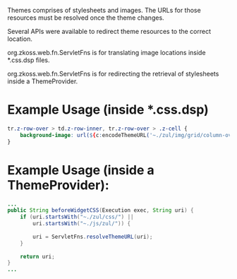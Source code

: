 

Themes comprises of stylesheets and images. The URLs for those resources
must be resolved once the theme changes.

Several APIs were available to redirect theme resources to the correct
location.

<javadoc class="true" method="encodeThemeURL(java.lang.String)">org.zkoss.web.fn.ServletFns</javadoc>
is for translating image locations inside \*.css.dsp files.

<javadoc class="true" method="resolveThemeURL(java.lang.String)">org.zkoss.web.fn.ServletFns</javadoc>
is for redirecting the retrieval of stylesheets inside a ThemeProvider.

# Example Usage (inside \*.css.dsp)

``` css
tr.z-row-over > td.z-row-inner, tr.z-row-over > .z-cell {
    background-image: url(${c:encodeThemeURL('~./zul/img/grid/column-over.png')});
}
```

# Example Usage (inside a ThemeProvider):

``` java
...
public String beforeWidgetCSS(Execution exec, String uri) {
    if (uri.startsWith("~./zul/css/") ||
        uri.startsWith("~./js/zul/")) {
        
        uri = ServletFns.resolveThemeURL(uri);
    }
    
    return uri;
}
...
```
